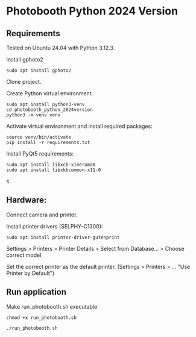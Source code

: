 # Photobooth Python 2024 Version

## Requirements

Tested on Ubuntu 24.04 with Python 3.12.3.

Install gphoto2

```
sudo apt install gphoto2
```

Clone project.

Create Python virtual environment.

```
sudo apt install python3-venv
cd photobooth_python_2024version
python3 -m venv venv
```

Activate virtual environment and install required packages:

```
source venv/bin/activate
pip install -r requirements.txt
```

Install PyQt5 requirements:

```
sudo apt install libxcb-xinerama0
sudo apt install libxkbcommon-x11-0
```
s
## Hardware:

Connect camera and printer.

Install printer drivers (SELPHY-C1300):

```
sudo apt install printer-driver-gutenprint
```

Settings > Printers > Printer Details > Select from Database... > Choose correct model

Set the correct printer as the default printer. (Settings > Printers > ... "Use Printer by Default")

## Run application

Make run_photobooth.sh executable
```
chmod +x run_photobooth.sh
```

```
./run_photobooth.sh
```